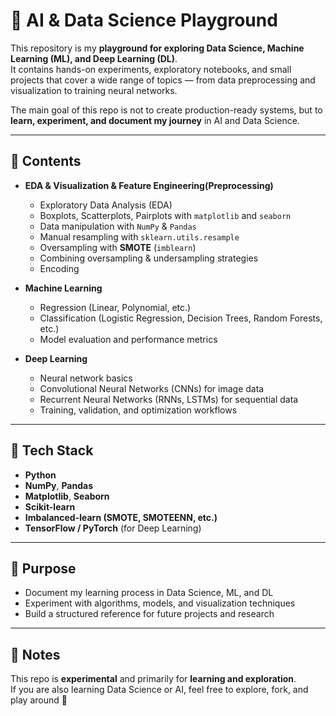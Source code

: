# 🤖 AI & Data Science Playground

This repository is my **playground for exploring Data Science, Machine Learning (ML), and Deep Learning (DL)**.  
It contains hands-on experiments, exploratory notebooks, and small projects that cover a wide range of topics — from data preprocessing and visualization to training neural networks.

The main goal of this repo is not to create production-ready systems, but to **learn, experiment, and document my journey** in AI and Data Science.

---

## 📂 Contents

- **EDA & Visualization & Feature Engineering(Preprocessing)**
  - Exploratory Data Analysis (EDA)
  - Boxplots, Scatterplots, Pairplots with `matplotlib` and `seaborn`
  - Data manipulation with `NumPy` & `Pandas`
  - Manual resampling with `sklearn.utils.resample`
  - Oversampling with **SMOTE** (`imblearn`)
  - Combining oversampling & undersampling strategies
  - Encoding

- **Machine Learning**
  - Regression (Linear, Polynomial, etc.)
  - Classification (Logistic Regression, Decision Trees, Random Forests, etc.)
  - Model evaluation and performance metrics

- **Deep Learning**
  - Neural network basics
  - Convolutional Neural Networks (CNNs) for image data
  - Recurrent Neural Networks (RNNs, LSTMs) for sequential data
  - Training, validation, and optimization workflows

---

## 🚀 Tech Stack

- **Python**
- **NumPy**, **Pandas**
- **Matplotlib**, **Seaborn**
- **Scikit-learn**
- **Imbalanced-learn (SMOTE, SMOTEENN, etc.)**
- **TensorFlow / PyTorch** (for Deep Learning)

---

## 🎯 Purpose

- Document my learning process in Data Science, ML, and DL  
- Experiment with algorithms, models, and visualization techniques  
- Build a structured reference for future projects and research  

---

## 📝 Notes

This repo is **experimental** and primarily for **learning and exploration**.  
If you are also learning Data Science or AI, feel free to explore, fork, and play around 🚀
